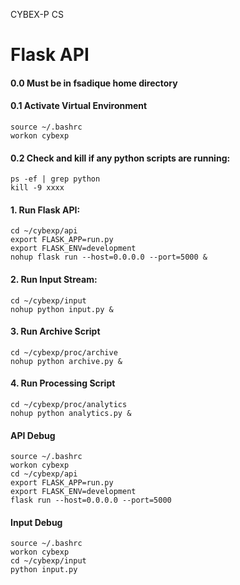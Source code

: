 CYBEX-P CS

# Flask API

#### 0.0 Must be in fsadique home directory

#### 0.1 Activate Virtual Environment
```
source ~/.bashrc
workon cybexp
```
#### 0.2 Check and kill if any python scripts are running:
```
ps -ef | grep python
kill -9 xxxx
```
#### 1. Run Flask API:
```
cd ~/cybexp/api
export FLASK_APP=run.py
export FLASK_ENV=development
nohup flask run --host=0.0.0.0 --port=5000 &
```
#### 2. Run Input Stream:
```
cd ~/cybexp/input
nohup python input.py &
```
#### 3. Run Archive Script
```
cd ~/cybexp/proc/archive
nohup python archive.py &
```
#### 4. Run Processing Script
```
cd ~/cybexp/proc/analytics
nohup python analytics.py &
```

#### API Debug
```
source ~/.bashrc
workon cybexp
cd ~/cybexp/api
export FLASK_APP=run.py
export FLASK_ENV=development
flask run --host=0.0.0.0 --port=5000
```
#### Input Debug
```
source ~/.bashrc
workon cybexp
cd ~/cybexp/input
python input.py
```